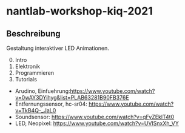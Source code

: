 # nantlab-workshop-kiq-2021

## Beschreibung
Gestaltung interaktiver LED Animationen.

0. Intro
0. Elektronik
0. Programmieren
0. Tutorials
* Arudino, Einfuehrung:https://www.youtube.com/watch?v=0wAY3DYihyg&list=PLAB63281B90FB376E
* Entfernungssensor, hc-sr04: https://www.youtube.com/watch?v=TkB4Q-_JaL0
* Soundsensor: https://www.youtube.com/watch?v=qFyZEklT4t0
* LED, Neopixel: https://www.youtube.com/watch?v=UVISnxXh_VY
